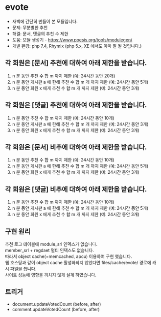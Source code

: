 # evote
- 새벽에 간단히 만들어 본 모듈입니다.
- 문제: 무분별한 추천
- 해결: 문서, 댓글의 추천 수 제한
- 도움: 모듈 생성기 - https://www.poesis.org/tools/modulegen/
- 개발 환경: php 7.4, Rhymix (php 5.x, XE 에서도 아마 잘 될 것입니다.)

## 각 회원은 [문서] 추천에 대하여 아래 제한을 받습니다.
1. n 분 동안 추천 수 합 m 까지 제한 (예: 24시간 동안 20개)
2. n 분 동안 게시판 a 에 한해 추천 수 합 m 개 까지 제한 (예: 24시간 동안 5개)
3. n 분 동안 회원 x 에게 추천 수 합 m 개 까지 제한 (예: 24시간 동안 3개)

## 각 회원은 [댓글] 추천에 대하여 아래 제한을 받습니다.
1. n 분 동안 추천 수 합 m 까지 제한 (예: 24시간 동안 10개)
2. n 분 동안 게시판 a 에 한해 추천 수 합 m 개 까지 제한 (예: 24시간 동안 3개)
3. n 분 동안 회원 x 에게 추천 수 합 m 개 까지 제한 (예: 24시간 동안 3개)

## 각 회원은 [문서] 비추에 대하여 아래 제한을 받습니다.
1. n 분 동안 추천 수 합 m 까지 제한 (예: 24시간 동안 10개)
2. n 분 동안 게시판 a 에 한해 추천 수 합 m 개 까지 제한 (예: 24시간 동안 5개)
3. n 분 동안 회원 x 에게 추천 수 합 m 개 까지 제한 (예: 24시간 동안 3개)

## 각 회원은 [댓글] 비추에 대하여 아래 제한을 받습니다.
1. n 분 동안 추천 수 합 m 까지 제한 (예: 24시간 동안 10개)
2. n 분 동안 게시판 a 에 한해 추천 수 합 m 개 까지 제한 (예: 24시간 동안 5개)
3. n 분 동안 회원 x 에게 추천 수 합 m 개 까지 제한 (예: 24시간 동안 3개)

## 구현 원리
추천 로그 테이블에 module_srl 인덱스가 없습니다.   
member_srl + regdaet 멀티 인덱스도 없습니다.   
따라서 object cache(=memcached, apcu) 이용하여 구현 했습니다.   
웹 호스팅과 같이 object cache 활성화되지 않았다면 files/cache/evote/ 경로에 캐시 파일을 씁니다.   
사이트 성능에 영향을 끼치지 않게 설계 하였습니다.

## 트리거
- document.updateVotedCount (before, after)
- comment.updateVotedCount (before, after)
